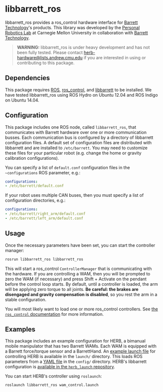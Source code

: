 # libbarrett_ros
libbarrett_ros provides a ros_control hardware interface for [Barrett Technology](http://www.barrett.com/)'s products. This library was developed by the [Personal Robotics Lab](https://personalrobotics.ri.cmu.edu/) at Carnegie Mellon University in collaboration with [Barrett Technology](http://www.barrett.com/).

> **WARNING:** libbarrett_ros is under heavy development and has not been fully tested. Please contact [herb-hardware@lists.andrew.cmu.edu](mailto:herb-hardware@lists.andrew.cmu.edu) if you are interested in using or contributing to this package.

## Dependencies
This package requires [ROS](http://www.ros.org/), [ros_control](http://wiki.ros.org/ros_control), and [libbarrett](https://github.com/personalrobotics/libbarrett) to be installed. We have tested libbarrett_ros using ROS Hydro on Ubuntu 12.04 and ROS Indigo on Ubuntu 14.04.

## Configuration
This package includes one ROS node, called `libbarrett_ros`, that communicates with Barrett hardware over one or more communication busses. Each communication bus is configured by a directory of libbarrett configuration files. A default set of configuration files are distributed with libbarrett and are installed to `/etc/barrett`. You may need to customize these files for your particular robot (e.g. change the home or gravity calibration configurations).

You can specify a list of `default.conf` configuration files in the `~configurations` ROS parameter, e.g.:

```yaml
configurations:
- /etc/barrett/default.conf
```

If your robot uses multiple CAN buses, then you must specify a list of configuration directories, e.g.:

```yaml
configurations:
- /etc/barrett/right_arm/default.conf
- /etc/barrett/left_arm/default.conf
```

## Usage
Once the necessary parameters have been set, you can start the controller manager:
```bash
rosrun libbarrett_ros libbarrett_ros
```

This will start a ros_control `ControllerManager` that is communicating with the hardware. If you are controlling a WAM, then you will be prompted to zero the WAM (if necessary) and press Shift + Activate on the pendant before the control loop starts. By default, until a controller is loaded, the arm will be applying zero torque to all joints. **Be careful: the brakes are disengaged and gravity compensation is disabled**, so you rest the arm in a stable configuration.

You will most likely want to load one or more ros_control controllers. See [the `ros_control` documentation](http://wiki.ros.org/ros_control/Tutorials/Loading%20and%20starting%20controllers%20through%20service%20calls) for more information.

## Examples
This package includes an example configuration for HERB, a bimanual mobile manipulator that has two Barrett WAMs. Each WAM is equipped with a Barrett force/torque sensor and a BarrettHand. An [example launch file](https://github.com/personalrobotics/libbarrett_ros/blob/ros_control/launch/wam_control.launch) for controlling HERB is available in the `launch/` directory. This loads ROS parameters from a [YAML file](https://github.com/personalrobotics/libbarrett_ros/blob/ros_control/config/wam_config.yaml) in the `config/` directory. HERB's libbarrett configuration is [available in the `herb_launch` repository](https://github.com/personalrobotics/herb_launch/tree/master/libbarrett_config).

You can start HERB's controller using `roslaunch`:
```bash
roslaunch libbarrett_ros wam_control.launch
```
